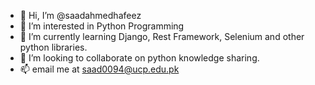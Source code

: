 - 👋 Hi, I’m @saadahmedhafeez
- 👀 I’m interested in Python Programming
- 🌱 I’m currently learning Django, Rest Framework, Selenium and other python libraries.
- 💞️ I’m looking to collaborate on python knowledge sharing.
- 📫 email me at saad0094@ucp.edu.pk

<!---
saadahmedhafeez/saadahmedhafeez is a ✨ special ✨ repository because its `README.md` (this file) appears on your GitHub profile.
You can click the Preview link to take a look at your changes.
--->
